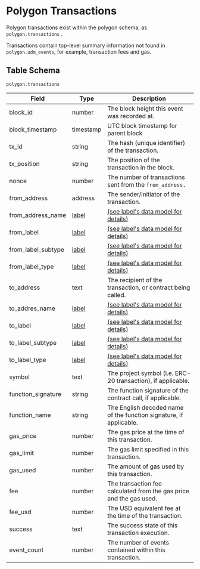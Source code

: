 # Polygon Transactions

Polygon transactions exist within the polygon schema, as `polygon.transactions` .

Transactions contain top-level summary information not found in `polygon.udm_events`, for example, transaction fees and gas.

## Table Schema

`polygon.transactions`

| Field                | Type                               | Description                                                         |
| -------------------- | ---------------------------------- | ------------------------------------------------------------------- |
| block\_id            | number                             | The block height this event was recorded at.                        |
| block\_timestamp     | timestamp                          | UTC block timestamp for parent block                                |
| tx\_id               | string                             | The hash (unique identifier) of the transaction.                    |
| tx\_position         | string                             | The position of the transaction in the block.                       |
| nonce                | number                             | The number of transactions sent from the `from_address.`            |
| from\_address        | address                            | The sender/initiator of the transaction.                            |
| from\_address\_name  | [label](../../data-models/labels/) | [(see label's data model for details)](../../data-models/labels/)   |
| from\_label          | [label](../../data-models/labels/) | [(see label's data model for details)](../../data-models/labels/)   |
| from\_label\_subtype | [label](../../data-models/labels/) | [(see label's data model for details)](../../data-models/labels/)   |
| from\_label\_type    | [label](../../data-models/labels/) | [(see label's data model for details)](../../data-models/labels/)   |
| to\_address          | text                               | The recipient of the transaction, or contract being called.         |
| to\_addres\_name     | [label](../../data-models/labels/) | [(see label's data model for details)](../../data-models/labels/)   |
| to\_label            | [label](../../data-models/labels/) | [(see label's data model for details)](../../data-models/labels/)   |
| to\_label\_subtype   | [label](../../data-models/labels/) | [(see label's data model for details)](../../data-models/labels/)   |
| to\_label\_type      | [label](../../data-models/labels/) | [(see label's data model for details)](../../data-models/labels/)   |
| symbol               | text                               | The project symbol (i.e. ERC-20 transaction), if applicable.        |
| function\_signature  | string                             | The function signature of the contract call, if applicable.         |
| function\_name       | string                             | The English decoded name of the function signature, if applicable.  |
| gas\_price           | number                             | The gas price at the time of this transaction.                      |
| gas\_limit           | number                             | The gas limit specified in this transaction.                        |
| gas\_used            | number                             | The amount of gas used by this transaction.                         |
| fee                  | number                             | The transaction fee calculated from the gas price and the gas used. |
| fee\_usd             | number                             | The USD equivalent fee at the time of the transaction.              |
| success              | text                               | The success state of this transaction execution.                    |
| event\_count         | number                             | The number of events contained within this transaction.             |

